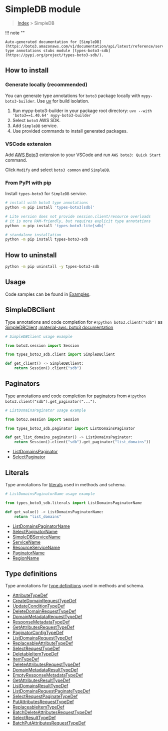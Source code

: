 #  SimpleDB module

> [Index](../README.md) > SimpleDB

!!! note ""

    Auto-generated documentation for [SimpleDB](https://boto3.amazonaws.com/v1/documentation/api/latest/reference/services/sdb.html#simpledb)
    type annotations stubs module [types-boto3-sdb](https://pypi.org/project/types-boto3-sdb/).

## How to install

### Generate locally (recommended)

You can generate type annotations for `boto3` package locally with `mypy-boto3-builder`.
Use [uv](https://docs.astral.sh/uv/getting-started/installation/) for build isolation.

1. Run mypy-boto3-builder in your package root directory: `uvx --with 'boto3==1.40.64' mypy-boto3-builder`
1. Select `boto3` AWS SDK.
1. Add `SimpleDB` service.
1. Use provided commands to install generated packages.


### VSCode extension

Add [AWS Boto3](https://marketplace.visualstudio.com/items?itemName=Boto3typed.boto3-ide)
extension to your VSCode and run `AWS boto3: Quick Start` command.

Click `Modify` and select `boto3 common` and `SimpleDB`.


### From PyPI with pip

Install `types-boto3` for `SimpleDB` service.

```bash
# install with boto3 type annotations
python -m pip install 'types-boto3[sdb]'

# Lite version does not provide session.client/resource overloads
# it is more RAM-friendly, but requires explicit type annotations
python -m pip install 'types-boto3-lite[sdb]'

# standalone installation
python -m pip install types-boto3-sdb
```



## How to uninstall

```bash
python -m pip uninstall -y types-boto3-sdb
```

## Usage

Code samples can be found in [Examples](./usage.md).

## SimpleDBClient

Type annotations and code completion for  `#!python boto3.client("sdb")` as [SimpleDBClient](./client.md)
[:material-aws: boto3 documentation](https://boto3.amazonaws.com/v1/documentation/api/latest/reference/services/sdb.html#SimpleDB.Client)

```python
# SimpleDBClient usage example

from boto3.session import Session

from types_boto3_sdb.client import SimpleDBClient

def get_client() -> SimpleDBClient:
    return Session().client("sdb")
```


## Paginators

Type annotations and code completion for [paginators](./paginators.md)
from `#!python boto3.client("sdb").get_paginator("...")`.

```python
# ListDomainsPaginator usage example

from boto3.session import Session

from types_boto3_sdb.paginator import ListDomainsPaginator

def get_list_domains_paginator() -> ListDomainsPaginator:
    return Session().client("sdb").get_paginator("list_domains"))
```

- [ListDomainsPaginator](./paginators.md#listdomainspaginator)
- [SelectPaginator](./paginators.md#selectpaginator)









## Literals

Type annotations for [literals](./literals.md) used in methods and schema.

```python
# ListDomainsPaginatorName usage example

from types_boto3_sdb.literals import ListDomainsPaginatorName

def get_value() -> ListDomainsPaginatorName:
    return "list_domains"
```

- [ListDomainsPaginatorName](./literals.md#listdomainspaginatorname)
- [SelectPaginatorName](./literals.md#selectpaginatorname)
- [SimpleDBServiceName](./literals.md#simpledbservicename)
- [ServiceName](./literals.md#servicename)
- [ResourceServiceName](./literals.md#resourceservicename)
- [PaginatorName](./literals.md#paginatorname)
- [RegionName](./literals.md#regionname)




## Type definitions

Type annotations for [type definitions](./type_defs.md) used in methods and schema.

- [AttributeTypeDef](./type_defs.md#attributetypedef)
- [CreateDomainRequestTypeDef](./type_defs.md#createdomainrequesttypedef)
- [UpdateConditionTypeDef](./type_defs.md#updateconditiontypedef)
- [DeleteDomainRequestTypeDef](./type_defs.md#deletedomainrequesttypedef)
- [DomainMetadataRequestTypeDef](./type_defs.md#domainmetadatarequesttypedef)
- [ResponseMetadataTypeDef](./type_defs.md#responsemetadatatypedef)
- [GetAttributesRequestTypeDef](./type_defs.md#getattributesrequesttypedef)
- [PaginatorConfigTypeDef](./type_defs.md#paginatorconfigtypedef)
- [ListDomainsRequestTypeDef](./type_defs.md#listdomainsrequesttypedef)
- [ReplaceableAttributeTypeDef](./type_defs.md#replaceableattributetypedef)
- [SelectRequestTypeDef](./type_defs.md#selectrequesttypedef)
- [DeletableItemTypeDef](./type_defs.md#deletableitemtypedef)
- [ItemTypeDef](./type_defs.md#itemtypedef)
- [DeleteAttributesRequestTypeDef](./type_defs.md#deleteattributesrequesttypedef)
- [DomainMetadataResultTypeDef](./type_defs.md#domainmetadataresulttypedef)
- [EmptyResponseMetadataTypeDef](./type_defs.md#emptyresponsemetadatatypedef)
- [GetAttributesResultTypeDef](./type_defs.md#getattributesresulttypedef)
- [ListDomainsResultTypeDef](./type_defs.md#listdomainsresulttypedef)
- [ListDomainsRequestPaginateTypeDef](./type_defs.md#listdomainsrequestpaginatetypedef)
- [SelectRequestPaginateTypeDef](./type_defs.md#selectrequestpaginatetypedef)
- [PutAttributesRequestTypeDef](./type_defs.md#putattributesrequesttypedef)
- [ReplaceableItemTypeDef](./type_defs.md#replaceableitemtypedef)
- [BatchDeleteAttributesRequestTypeDef](./type_defs.md#batchdeleteattributesrequesttypedef)
- [SelectResultTypeDef](./type_defs.md#selectresulttypedef)
- [BatchPutAttributesRequestTypeDef](./type_defs.md#batchputattributesrequesttypedef)

